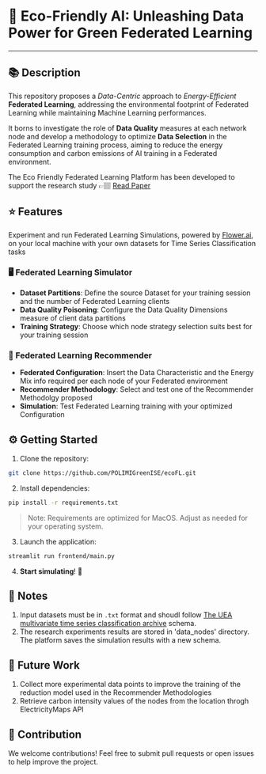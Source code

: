 # 🌳 Eco-Friendly AI: Unleashing Data Power for Green Federated Learning

---

## 📚 Description 
This repository proposes a _Data-Centric_ approach to _Energy-Efficient_ **Federated Learning**, addressing the environmental footprint of Federated Learning while maintaining Machine Learning performances. 

It borns to investigate the role of **Data Quality** measures at each network node and develop a methodology to optimize **Data Selection** in the Federated Learning training process, aiming to reduce the energy consumption and carbon emissions of AI training in a Federated environment.

The Eco Friendly Federated Learning Platform has been developed to support the research study 👉🏽 [Read Paper](https://www.politesi.polimi.it/retrieve/db221856-83e5-4aac-a2bf-99cb652d6195/Green_Federated_Learning__a_Data_Centric_Approach_in_the_Cloud_Continuum_Extended_Summary.pdf)


## ⭐️ Features
Experiment and run Federated Learning Simulations, powered by [Flower.ai](https://flower.ai), on your local machine with your own datasets for Time Series Classification tasks

### 🖥️ Federated Learning Simulator
  * **Dataset Partitions**: Define the source Dataset for your training session and the number of Federated Learning clients 
  * **Data Quality Poisoning**: Configure the Data Quality Dimensions measure of client data partitions
  * **Training Strategy**: Choose which node strategy selection suits best for your training session

### 🔮 Federated Learning Recommender
  * **Federated Configuration**: Insert the Data Characteristic and the Energy Mix info required per each node of your Federated environment
  * **Recommender Methodology**: Select and test one of the Recommender Methodolgy proposed
  * **Simulation**: Test Federated Learning training with your optimized Configuration 

## ⚙️ Getting Started

1. Clone the repository:
```bash
git clone https://github.com/POLIMIGreenISE/ecoFL.git
```

2. Install dependencies:
```bash
pip install -r requirements.txt
```
> Note: Requirements are optimized for MacOS. Adjust as needed for your operating system.

3. Launch the application:
```bash
streamlit run frontend/main.py
```

4. **Start simulating**! 🚀

## 📒 Notes
  1. Input datasets must be in `.txt` format and shoudl follow [The UEA multivariate time series classification archive](https://www.timeseriesclassification.com) schema.
  2. The research experiments results are stored in 'data_nodes' directory. The platform saves the simulation results with a new schema.

## 💭 Future Work
  1. Collect more experimental data points to improve the training of the reduction model used in the Recommender Methodologies
  2. Retrieve carbon intensity values of the nodes from the location throgh ElectricityMaps API

## 👥 Contribution
We welcome contributions! Feel free to submit pull requests or open issues to help improve the project.
    